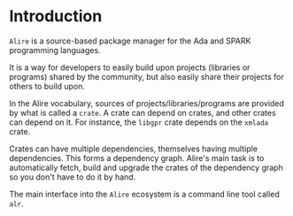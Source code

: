 # Introduction

`Alire` is a source-based package manager for the Ada and SPARK programming
languages.

It is a way for developers to easily build upon projects (libraries or
programs) shared by the community, but also easily share their projects for
others to build upon.

In the Alire vocabulary, sources of projects/libraries/programs are provided by
what is called a `crate`. A crate can depend on crates, and other crates can
depend on it. For instance, the `libgpr` crate depends on the `xmlada` crate.

Crates can have multiple dependencies, themselves having multiple dependencies.
This forms a dependency graph. Alire's main task is to automatically fetch,
build and upgrade the crates of the dependency graph so you don't have to do it
by hand.

The main interface into the `Alire` ecosystem is a command line tool called
`alr`.
